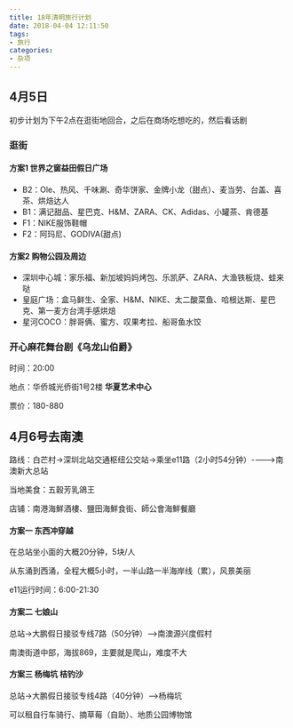 ```yaml
---
title: 18年清明旅行计划
date: 2018-04-04 12:11:50
tags:
- 旅行
categories: 
- 杂项
---
```


## 4月5日

初步计划为下午2点在逛街地回合，之后在商场吃想吃的，然后看话剧

### 逛街

#### 方案1 世界之窗益田假日广场

- B2：Ole、热风、千味涮、奇华饼家、金牌小龙（甜点）、麦当劳、台盖、喜茶、烘焙达人
- B1：满记甜品、星巴克、H&M、ZARA、CK、Adidas、小罐茶、肯德基
- F1：NIKE服饰鞋帽
- F2：阿玛尼、GODIVA(甜点)

#### 方案2 购物公园及周边

- 深圳中心城：家乐福、新加坡妈妈烤包、乐凯萨、ZARA、大渔铁板烧、蛙来哒
- 皇庭广场：盒马鲜生、全家、H&M、NIKE、太二酸菜鱼、哈根达斯、星巴克、第一麦方台湾手感烘焙
- 星河COCO：胖哥俩、蜜方、叹果考拉、船哥鱼水饺 

### 开心麻花舞台剧《乌龙山伯爵》

时间：20:00

地点：华侨城光侨街1号2楼 **华夏艺术中心**

票价：180-880

## 4月6号去南澳

路线：白芒村->深圳北站交通枢纽公交站->乘坐e11路（2小时54分钟）---->南澳新大总站

当地美食：五穀芳乳鴿王

店铺：南港海鮮酒樓、鹽田海鮮食街、師公會海鮮餐廳

#### 方案一 东西冲穿越

在总站坐小面的大概20分钟，5块/人

从东涌到西涌，全程大概5小时，一半山路一半海岸线（累），风景美丽

e11运行时间：6:00-21:30

#### 方案二 七娘山

总站->大鹏假日接驳专线7路（50分钟）-->南澳源兴度假村

南澳街道中部，海拔869，主要就是爬山，难度不大

#### 方案三 杨梅坑 桔钓沙

总站->大鹏假日接驳专线4路（40分钟）-->杨梅坑

可以租自行车骑行、摘草莓（自助）、地质公园博物馆









